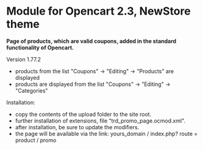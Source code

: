 
# Module for Opencart 2.3, NewStore theme
<b> Page of products, which are valid coupons, added in the standard functionality of Opencart. </b>

Version 1.77.2
- products from the list "Coupons" -> "Editing" -> "Products" are displayed
- products are displayed from the list "Coupons" -> "Editing" -> "Categories"

Installation:
- copy the contents of the upload folder to the site root.
- further installation of extensions, file "trd_promo_page.ocmod.xml".
- after installation, be sure to update the modifiers.
- the page will be available via the link: yours_domain / index.php? route = product / promo 
